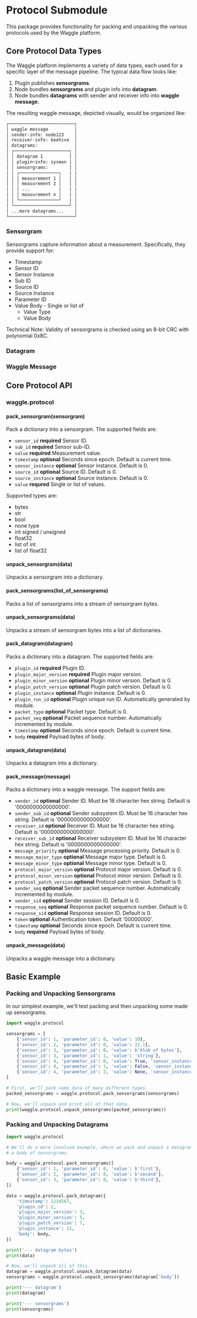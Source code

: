 # Protocol Submodule

This package provides functionality for packing and unpacking the various
protocols used by the Waggle platform.

## Core Protocol Data Types

The Waggle platform implements a variety of data types, each used for a specific
layer of the message pipeline. The typical data flow looks like:

1. Plugin publishes **sensorgrams**.
2. Node bundles **sensorgrams** and plugin info into **datagram**.
3. Node bundles **datagrams** with sender and receiver info into **waggle message**.

The resulting waggle message, depicted visually, would be organized like:

```txt
┌─────────────────────────┐
│ waggle message          │
│ sender-info: node123    │
│ receiver-info: beehive  │
│ datagrams:              │
│ ┌─────────────────────┐ │
│ │ datagram 1          │ │
│ │ plugin─info: sysmon │ │
│ │ sensorgrams:        │ │
│ │ ┌───────────────┐   │ │
│ │ │ measurement 1 │   │ │
│ │ │ measurement 2 │   │ │
│ │ │ ...           │   │ │
│ │ │ measurement n │   │ │
│ │ └───────────────┘   │ │
│ └─────────────────────┘ │
│ ...more datagrams...    │
└─────────────────────────┘
```

### Sensorgram

Sensorgrams capture information about a measurement. Specifically, they provide
support for:

* Timestamp
* Sensor ID
* Sensor Instance
* Sub ID
* Source ID
* Source Instance
* Parameter ID
* Value Body - Single or list of
  * Value Type
  * Value Body

Technical Note: Validity of sensorgrams is checked using an 8-bit CRC with polynomial 0x8C.

### Datagram

### Waggle Message

## Core Protocol API

### waggle.protocol

#### pack_sensorgram(sensorgram)

Pack a dictionary into a sensorgram. The supported fields are:

* `sensor_id` **required** Sensor ID.
* `sub_id` **required** Sensor sub-ID.
* `value` **required** Measurement value.
* `timestamp` **optional** Seconds since epoch. Default is current time.
* `sensor_instance` **optional** Sensor instance. Default is 0.
* `source_id` **optional** Source ID. Default is 0.
* `source_instance` **optional** Source instance. Default is 0.
* `value` **requred** Single or list of values.

Supported types are:

* bytes
* str
* bool
* none type
* int signed / unsigned
* float32
* list of int
* list of float32

#### unpack_sensorgram(data)

Unpacks a sensorgram into a dictionary.

#### pack_sensorgrams(list_of_sensorgrams)

Packs a list of sensorgrams into a stream of sensorgram bytes.

#### unpack_sensorgrams(data)

Unpacks a stream of sensorgram bytes into a list of dictionaries.

#### pack_datagram(datagram)

Packs a dictionary into a datagram. The supported fields are:

* `plugin_id` **required** Plugin ID.
* `plugin_major_version` **required** Plugin major version.
* `plugin_minor_version` **optional** Plugin minor version. Default is 0.
* `plugin_patch_version` **optional** Plugin patch version. Default is 0.
* `plugin_instance` **optional** Plugin instance. Default is 0.
* `plugin_run_id` **optional** Plugin unique run ID. Automatically generated by module.
* `packet_type` **optional** Packet type. Default is 0.
* `packet_seq` **optional** Packet sequence number. Automatically incremented by module.
* `timestamp` **optional** Seconds since epoch. Default is current time.
* `body` **required** Payload bytes of body.

#### unpack_datagram(data)

Unpacks a datagram into a dictionary.

#### pack_message(message)

Packs a dictionary into a waggle message. The support fields are:

* `sender_id` **optional** Sender ID. Must be 16 character hex string. Default is '0000000000000000'.
* `sender_sub_id` **optional** Sender subsystem ID. Must be 16 character hex string. Default is '0000000000000000'.
* `receiver_id` **optional** Receiver ID. Must be 16 character hex string. Default is '0000000000000000'.
* `receiver_sub_id` **optional** Receiver subsystem ID. Must be 16 character hex string. Default is '0000000000000000'.
* `message_priority` **optional** Message processing priority. Default is 0.
* `message_major_type` **optional** Message major type. Default is 0.
* `message_minor_type` **optional** Message minor type. Default is 0.
* `protocol_major_version` **optional** Protocol major version. Default is 0.
* `protocol_minor_version` **optional** Protocol minor version. Default is 0.
* `protocol_patch_version` **optional** Protocol patch version. Default is 0.
* `sender_seq` **optional** Sender packet sequence number. Automatically incremented by module.
* `sender_sid` **optional** Sender session ID. Default is 0.
* `response_seq` **optional** Response packet sequence number. Default is 0.
* `response_sid` **optional** Response session ID. Default is 0.
* `token` **optional** Authentication token. Default '00000000'.
* `timestamp` **optional** Seconds since epoch. Default is current time.
* `body` **required** Payload bytes of body.

#### unpack_message(data)

Unpacks a waggle message into a dictionary.

## Basic Example

### Packing and Unpacking Sensorgrams

In our simplest example, we'll test packing and then unpacking some made up
sensorgrams.

```python
import waggle.protocol

sensorgrams = [
    {'sensor_id': 1, 'parameter_id': 0, 'value': 10},
    {'sensor_id': 2, 'parameter_id': 0, 'value': 22.1},
    {'sensor_id': 3, 'parameter_id': 0, 'value': b'blob of bytes'},
    {'sensor_id': 3, 'parameter_id': 1, 'value': 'string'},
    {'sensor_id': 4, 'parameter_id': 0, 'value': True, 'sensor_instance': 0},
    {'sensor_id': 4, 'parameter_id': 1, 'value': False, 'sensor_instance': 0},
    {'sensor_id': 4, 'parameter_id': 2, 'value': None, 'sensor_instance': 1},
]

# First, we'll pack some data of many different types.
packed_sensorgrams = waggle.protocol.pack_sensorgrams(sensorgrams)

# Now, we'll unpack and print all of that data.
print(waggle.protocol.unpack_sensorgrams(packed_sensorgrams))
```

### Packing and Unpacking Datagrams

```python
import waggle.protocol

# We'll do a more involved example, where we pack and unpack a datagram with
# a body of sensorgrams.

body = waggle.protocol.pack_sensorgrams([
    {'sensor_id': 1, 'parameter_id': 0, 'value': b'first'},
    {'sensor_id': 2, 'parameter_id': 0, 'value': b'second'},
    {'sensor_id': 3, 'parameter_id': 0, 'value': b'third'},
])

data = waggle.protocol.pack_datagram({
    'timestamp': 1234567,
    'plugin_id': 2,
    'plugin_major_version': 3,
    'plugin_minor_version': 5,
    'plugin_patch_version': 7,
    'plugin_instance': 11,
    'body': body,
})

print('--- datagram bytes')
print(data)

# Now, we'll unpack all of this.
datagram = waggle.protocol.unpack_datagram(data)
sensorgrams = waggle.protocol.unpack_sensorgrams(datagram['body'])

print('--- datagram')
print(datagram)

print('--- sensorgrams')
print(sensorgrams)
```
